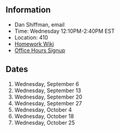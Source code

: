## Information

* Dan Shiffman, email
* Time: Wednesday 12:10PM-2:40PM EST
* Location: 410
* [Homework Wiki](https://github.com/ITPNYU/ICM-2023-Code/wiki/Homework-Shiffman-07)
* [Office Hours Signup]()

## Dates

1. Wednesday, September 6
2. Wednesday, September 13
3. Wednesday, September 20
4. Wednesday, September 27
5. Wednesday, October 4
6. Wednesday, October 18
7. Wednesday, October 25
